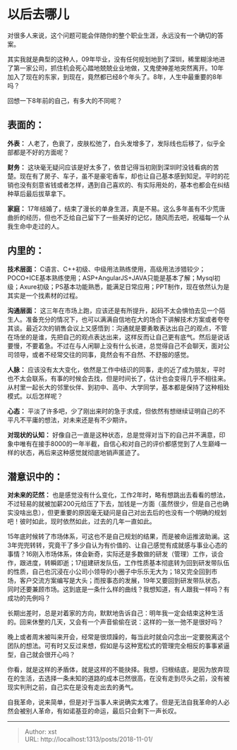 # 以后去哪儿


对很多人来说，这个问题可能会伴随你的整个职业生涯，永远没有一个确切的答案。

其实我就是典型的这种人，09年毕业，没有任何规划地到了深圳，稀里糊涂地进了第一家公司，抓住机会死心踏地兢兢业业地做，又鬼使神差地突然离开。10年加入了现在的东家，到现在，竟然都已经8个年头了。8年，人生中最重要的8年吗？

回想一下8年前的自己，有多大的不同呢？

## 表面的：
**外表：** 人老了，色衰了，皮肤松弛了，白头发增多了，发际线也后移了，似乎全部都是不好的方面呢？

**财务：** 这块毫无疑问应该是好太多了，依昔记得当初刚到深圳时没钱看病的苦楚。现在有了房子、车子，虽不是豪宅香车，却也让自己基本感到知足。平时的花销也没有刻意省钱或者怎样，遇到自己喜欢的、有实际用处的，基本也都会在纠结种草后最后拔草拿下。

**家庭：** 17年结婚了，结束了漫长的单身生涯，真是不易。这么多年虽有不少荒唐曲折的经历，但也不乏给自己留下了一些美好的记忆，随风而去吧，祝福每一个从我生命中走过的人。

## 内里的：
**技术层面：** C语言、C&#43;&#43;初级、中级用法熟练使用，高级用法涉猎较少；POCO&#43;ICE基本熟练使用；ASP&#43;AngularJS&#43;JAVA只能是基本了解；Mysql初级；Axure初级；PS基本功能熟悉，能满足日常应用；PPT制作，现在依然认为是其实是一个找素材的过程。

**沟通层面：** 这三年在市场上跑，应该还是有所提升，起码不太会惧怕去见一个陌生人。准备充分的情况下，也可以满满自信地在大的场合下讲解技术方案或者夸夸其谈。最近2次的销售会议上又感悟到：沟通就是要勇敢表达出自己的观点，不管在场坐的是谁，先把自己的观点表达出来，这样反而让自己更有底气。然后是说话要慢，不要着急。不过在与人闲聊上没有什么长进，总觉得自己不会聊天，面对公司领导，或者不经常交往的同事，竟然会有不自然、不舒服的感觉。

**人脉：** 应该没有太大变化，依然是工作中结识的同事，走的近了成为朋友，平时也不太会联系，有事的时候会去找，但是时间长了，估计也会变得几乎不相往来。从村里一起长大的邻里伙伴、到初中、高中、大学同学，基本都是保持了这种相处模式。以后怎样呢？

**心态：** 平淡了许多吧，少了刚出来时的急于求成，但依然有想继续证明自己的不平凡不平庸的想法，对未来还是有不少期许。

**对现状的认知：** 好像自己一直是这种状态，总是觉得对当下的自己并不满意，印象中唯有在接手8000的一年半截，自信心和对自己的评价都感觉到了人生巅峰一样的状态，再后来这种感觉就彻底地销声匿迹了。

## 潜意识中的：
**对未来的茫然：** 也是感觉没有什么变化，工作2年时，略有想跳出去看看的想法，不过轻易的就被加薪200元给压了下去，加钱是一方面（虽然很少，但是自己也确实没啥出息），但更重要的原因毫无疑问是自己对出去后的也没有一个明确的规划吧！彼时如此，现时依然如此，过去的几年一直如此。

15年底时候转了市场体系，可这也不是自己规划的结果，而是被命运推波助澜。这3年兜兜转转，究竟干了多少自认为有价值的、让自己感觉有成就感与事业心态的事情？16刚入市场体系，体会新奇，实际还是多数做的研发（管理）工作，谈合作，跟进度，转瞬即逝；17组建研发队伍，工作性质基本彻底转为回到研发带队伍的性质，自己也沉浸在小公司小领导的小圈子中乐乐无大为；18又完全回到市场，客户交流方案编写是大头；而按事态的发展，19年又要回到研发带队状态，同时还要兼顾市场。这到底是一条什么样的曲线？我想知道，有人跟我一样吗？有成功的先例吗？

长期出差时，总是对着家的方向，默默地告诉自己：明年我一定会结束这种生活的。回来休整的几天，又会有一个声音偷偷在说：这样的一张一弛不是很好吗？

晚上或者周末被叫来开会，经常是很烦躁的，每当此时就会闪念出一定要脱离这个团队的想法。可有时又反过来想，假如是与这种宽松式的管理完全相反的事事紧逼型，自己就会很开心吗？

你看，就是这样的矛盾体，就是这样的不能抉择。我想，归根结底，是因为放弃现在的生活，去选择一条未知的道路的成本已然很高，在没有走到尽头之前，没有被现实判刑之前，自己实在是没有走出去的勇气。

自我革命，说来简单，但是对于当事人来说确实太难了。但是无法自我革命的人必然会被别人革命，有如诺基亚的命运，最后只会剩下一声长叹。

---

> Author: xst  
> URL: http://localhost:1313/posts/2018-11-01/  

